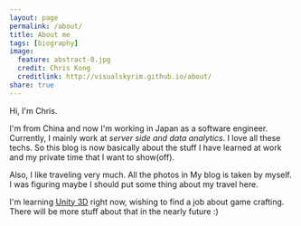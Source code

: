```yaml
---
layout: page
permalink: /about/
title: About me
tags: [biography]
image:
  feature: abstract-0.jpg
  credit: Chris Kong
  creditlink: http://visualskyrim.github.io/about/
share: true
---
```


Hi, I'm Chris.

I'm from China and now I'm working in Japan as a software engineer.
Currently, I mainly work at *server side and data analytics*. I love all these techs.
So this blog is now basically about the stuff I have learned at work and my private time that I want to show(off).

Also, I like traveling very much. All the photos in My blog is taken by myself.
I was figuring maybe I should put some thing about my travel here.

I'm learning [Unity 3D](http://unity3d.com/) right now,
wishing to find a job about game crafting.
There will be more stuff about that in the nearly future :)
